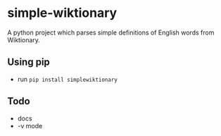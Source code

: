 # simple-wiktionary

A python project which parses simple definitions of English words from  Wiktionary.

## Using pip
* run `pip install simplewiktionary`


## Todo

* docs
* -v mode


